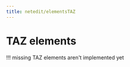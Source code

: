 ```yaml
---
title: netedit/elementsTAZ
---
```


# TAZ elements

!!! missing
    TAZ elements aren't implemented yet